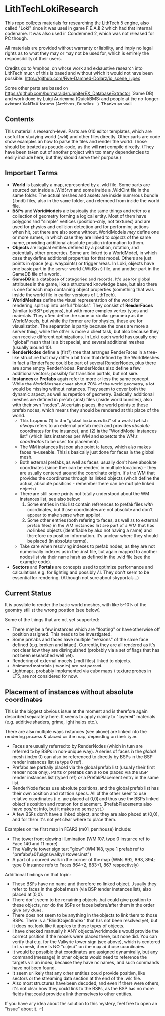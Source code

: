 # LithTechLokiResearch

This repo collects materials for researching the LithTech 5 engine, also called "Loki" since it was used in game F.E.A.R 2 which had that internal codename. It was also used in Condemned 2, which was not released for PC though.

All materials are provided without warranty or liability, and imply no legal rights as to what they may or may not be used for, which is entirely the responsibility of their users.

Credits go to Amphos, on whose work and exhaustive research into LithTech much of this is based and without which it would not have been possible: https://github.com/Five-Damned-Dollarz/io_scene_jupex

Some other parts are based on https://github.com/burmaraider/JupiterEX_DatabaseExtractor (Game DB) and work done by Luigi Auriemma (QuickBMS) and people at the no-longer-existant XeNTaX forums (Archives, Bundles...). Thanks as well!

## Contents

This material is research-level. Parts are 010 editor templates, which are useful for studying world (.wld) and other files directly. Other parts are code show examples an how to parse the files and render the world. Those should be treated as pseudo-code, as the will **not** compile directly. (They have been taken out of another project with too many dependencies to easily include here, but they should serve their purpose.)

## Important Terms

- **World** is basically a map, represented by a .wld file. Some parts are sourced out inside a .WldSrvr and some inside a .WldClnt file in the same folder. The actual meshes and assets are inside numerous bundle (.bndl) files, also in the same folder, and refernced from inside the world file.
- **BSPs** and **WorldModels** are basically the same things and refer to a collection of geometry forming a logical entity. Most of them have polygons and "simple" vertices (position-only, not textured) and are used for physics and collision detection and for performing actions when hit, but there are also some without. WorldModels *may* define one or more names, in which case they are linked to *objects* of the same name, providing additional absolute position information to them.
- **Objects** are logical entities defined by a position, rotation, and potentially other properties. Some are linked to a WorldModel, in which case they define additional properties for that model. Others are just points in space (e.g. waypoints) or trigger areas. In Loki, objects have one basic part in the server world (.WldSrvr) file, and another part in the GameDB file of a world.
- **GameDB** is a database of categories and records. It's use for global attributes in the game, like a structured knowledge base, but also there is one for each map containing object properties (something that was inside the world file in earlier versions of LithTech).
- **WorldMeshes** define the visual representation of the world for rendering, split up into useful "blocks". They consist of **RenderFaces** (similar to BSP polygons), but with more complex vertex types and materials. They often define the same or similar geometry as the WorldModels, but while the former are for physics, these are for visualization. The separation is partly because the ones are more a server thing, while the other is more a client task, but also because they can receive different optimizations. In Loki, each world has usually one "global" mesh that is a bit special, and several additional meshes (usually around 10).
- **RenderNodes** define a (flat?) tree that arranges RenderFaces in a tree-like structure that may differ a bit from that defined by the WorldMeshes. In fact a RenderFace could be part of several RenderNodes, plus there are some empty RenderNodes. RenderNodes also define a few additional vectors; possibly for transition portals, but not sure.
- **Instances** or **Prefabs** again refer to more or less the same concept. While the WorldMeshes cover about 70% of the world geometry, a lot would be missing without instances. They seem to cover both the dynamic aspect, as well as repetion of geometry. Basically, additional meshes are defined in prefab (.inst) files (inside world bundles), also with their own "nodes". At certain places, the world points to these prefab nodes, which means they should be rendered at this place of the world.
	- This happens (1) in the "global instances list" of a world (which *always* refers to an external prefab mesh and provides *absolute* coordinates for the instance), and (2) in the "WorldModel instances list" (which lists instances per WM and expetcts the *WM's coordinates* to be used for placement).
	- The WM instances list *can* also point to faces, which also makes faces re-useable. This is basically just done for faces in the global mesh.
	- Both external prefabs, as well as faces, usually don't have absolute coordinates (since they can be renderd in multiple locations) - they are usually centered around the coordinate origin. It's the WM that provides the coordinates through its linked objects (which define the actual, absolute positions - remember there can be multiple linked objects).
	- There are still some points not totally understood about the WM instances list, see also below:
		1. Some entries in this list contain references to prefab files *with* coordinates, but those coordinates are not absolute and don't appear to make sense when applied.
		2. Some other entries (both refering to faces, as well as to external prefab files) in the WM instances list are part of a WM that has *no* linked objects (identifiable by also not having a name) and therefore *no* position information. It's unclear where they should be placed (in absolute terms).
	- Take care when resolving indexes to prefab nodes, as they are not numerically indexes as in the .inst file, but again mapped to another nodes list via their name hash as defined in the .wld file (see the example code).
- **Sectors** and **Portals** are concepts used to optimize performance and calculations e.g. for lighting and possibly AI. They don't seem to be essential for rendering. (Although not sure about skyportals...)

## Current Status

It is possible to render the basic world meshes, with like 5-10% of the geomtry still at the wrong position (see below).

Some of the things that are not yet supported:

- There may be a few instances which are "floating" or have otherwise off position assigned. This needs to be investigated.
- Some prefabs and faces have multiple "versions" of the same face defined (e.g. broken and intact). Currently, they are all rendered as it's not clear how they are distinguished (probably via a set of flags that has not been researched well yet).
- Rendering of external models (.mdl files) linked to objects.
- Animated materials (.txanim) are not parsed.
- Lightmaps, probably implemented via cube maps / texture probes in LT5, are not considered for now.

## Placement of instances without absolute coordinates

This is the biggest obvious issue at the moment and is therefore again described separately here. It seems to apply mainly to "layered" materials (e.g. additive shaders, grime, light halos etc.).

There are also multiple ways instances (see above) are linked into the rendering process & placed on the map, depending on their type:
- Faces are usually referred to by RenderNodes (which in turn are referred to by BSPs in non-unique way).
  A series of faces in the *global* mesh (index 0) can also be referenced to directly by BSPs in the BSP render instances list (a type 0 ref).
- Prefabs are partially placed via the global prefab list (usually their first render node only).
  Parts of prefabs can also be placed via the BSP render instances list (type 1 ref) *or* a PrefabPlacement entry in the same list.
- RenderNode faces use absolute positions, and the global prefab list has their own position and rotation specs.
  All of the other seem to use relative coordinates (i.e. are placed at 0,0) and thus use the BSPs linked object's position and rotation for placement.
  (PrefabPlacements also have pos/rot info, but it makes no sense yet.)
- A few BSPs don't have a linked object, and they are also placed at (0,0), and for them it's not yet clear where to place them.

Examples on the first map in FEAR2 (m01_penthouse) include:
- The tower front glowing illumination (WM 107, type 0 instance ref to Face 140 and 11 more)
- The Valkyrie tower sign text "glow" (WM 108, type 1 prefab ref to "prefabs\e01\signs\valkyrietower.inst")
- A part of a curved walk in the corner of the map (WMs 892, 893, 894; type 0 instance refs to Faces 864+2, 883+1, 867 respectively)

Additional findings on that topic:
- These BSPs have no name and therefore no linked object. Usually they refer to faces in the global mesh (via BSP render instances list), also placed at (0,0).
- There don't seem to be remaining objects that could give position to these objects, nor do the BSPs or faces before/after them in the order give any clues.
- There does not seem to be anything in the objects to link them to those BSPs. There is a "BlindObjectIndex" that has not been resolved yet, but it does not look like it applies to those types of objects.
- I have checked manually if ANY objects/worldmodels would provide the correct position if the models were placed there, but none did. You can verify that e.g. for the Valkyrie tower sign (see above), which is centered in its mesh, there is NO "object" on the map at those coordinates.
- It would be possible that coordinates are assigned dynamically, but any command (message) in other objects would need to reference the targets via an index, because they have no names, and such commands have not been found.
- It seem unlikely that any other entities could provide position, like sectors or the streaming data section at the end of the .wld file.
- Also most structures have been decoded, and even if there were others, it's not clear how they could link to the BSPs, as the BSP has no more fields that could provide a link themselves to other entities.

If you have any idea about the solution to this mystery, feel free to open an "issue" about it. :-)
